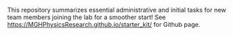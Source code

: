 
This repository summarizes essential administrative and initial tasks for new team members joining the lab for a smoother start!
See https://MGHPhysicsResearch.github.io/starter_kit/ for Github page.

